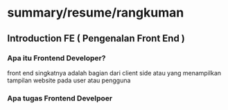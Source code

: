 # summary/resume/rangkuman
<h2>Introduction FE ( Pengenalan Front End )</h2>
<h3>Apa itu Frontend Developer?</h3>
front end singkatnya adalah bagian dari client side atau yang menampilkan tampilan website pada user atau pengguna
<h3>Apa tugas Frontend Develpoer</h3>